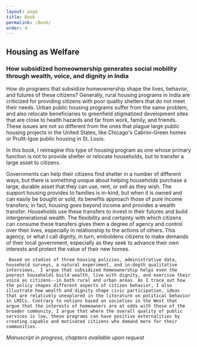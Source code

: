 ```yaml
---
layout: page
title: Book
permalink: /Book/
order: 4
---
```


<!-- Global site tag (gtag.js) - Google Analytics -->
<script async src="https://www.googletagmanager.com/gtag/js?id=UA-111923831-1"></script>
<script>
  window.dataLayer = window.dataLayer || [];
  function gtag(){dataLayer.push(arguments);}
  gtag('js', new Date());

  gtag('config', 'UA-111923831-1');
</script>


## Housing as Welfare
### How subsidized homeownership generates social mobility through wealth, voice, and dignity in India

 How do programs that subsidize homeownership shape the lives, behavior, and futures of these citizens? Generally, rural housing programs in India are criticized for providing citizens with poor quality shelters that do not meet their needs. Urban public housing programs suffer from the same problem, and also relocate beneficiaries to greenfield stigmatized development sites that are close to health hazards and far from work, family, and friends. These issues are not so different from the ones that plague large public housing projects in the United States, like Chicago's Cabrini-Green homes or Pruitt-Igoe public housing in St. Louis.
 
  In this book, I reimagine this type of housing program as one whose primary function is not to provide shelter or relocate households, but to transfer a large asset to citizens.
	 
Governments can help their citizens find shelter in a number of different ways, but there is something unique about helping households purchase a large, durable asset that they can use, rent, or sell as they wish. The support housing provides to families is in-kind, but when it is owned and can easily be bought or sold, its benefits approach those of pure income transfers; in fact, housing goes beyond income and provides a wealth transfer. Households use these transfers to invest in their futures and build intergenerational wealth. The flexibility and certainty with which citizens can consume these transfers gives them a degree of agency and control over their lives, especially in relationship to the actions of others. This agency, or what I call dignity, in turn, emboldens citizens to make demands of their local government, especially as they seek to advance their own interests and protect the value of their new homes. 	
	 
	 Based on studies of three housing policies, administrative data, household surveys, a natural experiment, and in-depth qualitative interviews,  I argue that subsidized homeownership helps even the poorest households build wealth, live with dignity, and exercise their voice as citizens--in both rural and urban areas. As I trace out how the policy shapes different aspects of citizen behavior, I also illustrate how wealth and dignity shape civic participation, ideas that are relatively unexplored in the literature on political behavior in LMICs. Contrary to notions based on societies in the West that argue that the interests of homeowners are at odds with those of the broader community, I argue that where the overall quality of public services is low, these programs can have positive externalities by creating capable and motivated citizens who demand more for their communities. 
 

*Manuscript in progress, chapters available upon request*

